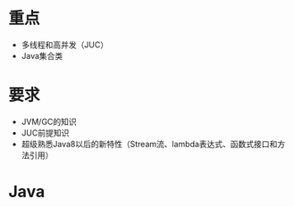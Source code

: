 # 重点

* 多线程和高并发（JUC）
* Java集合类

# 要求

* JVM/GC的知识
* JUC前提知识
* 超级熟悉Java8以后的新特性（Stream流、lambda表达式、函数式接口和方法引用）

# Java